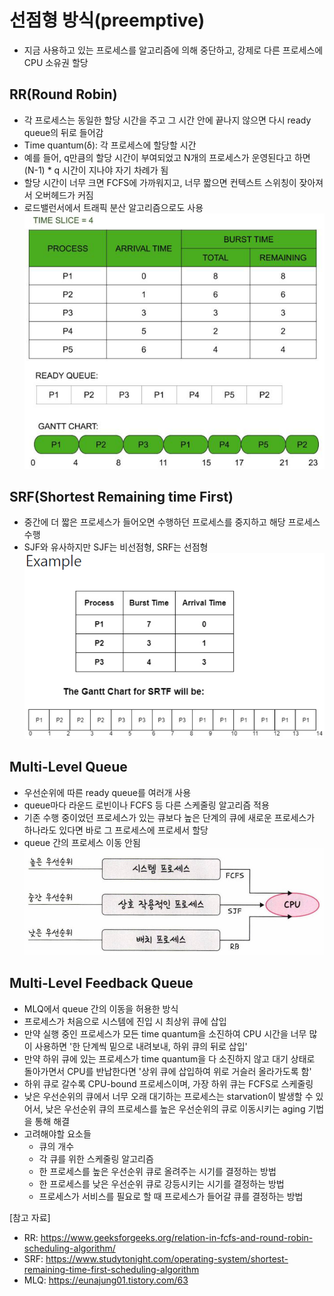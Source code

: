 # 선점형 방식(preemptive)
- 지금 사용하고 있는 프로세스를 알고리즘에 의해 중단하고, 강제로 다른 프로세스에 CPU 소유권 할당

## RR(Round Robin)
- 각 프로세스는 동일한 할당 시간을 주고 그 시간 안에 끝나지 않으면 다시 ready queue의 뒤로 들어감
- Time quantum(δ): 각 프로세스에 할당할 시간
- 예를 들어, q만큼의 할당 시간이 부여되었고 N개의 프로세스가 운영된다고 하면 (N-1) * q 시간이 지나야 자기 차례가 됨
- 할당 시간이 너무 크면 FCFS에 가까워지고, 너무 짧으면 컨텍스트 스위칭이 잦아져서 오버헤드가 커짐
- 로드밸런서에서 트래픽 분산 알고리즘으로도 사용
![0](./34-images/RR.PNG)

## SRF(Shortest Remaining time First)
- 중간에 더 짧은 프로세스가 들어오면 수행하던 프로세스를 중지하고 해당 프로세스 수행
- SJF와 유사하지만 SJF는 비선점형, SRF는 선점형
![1](./34-images/SRF.PNG)

## Multi-Level Queue
- 우선순위에 따른 ready queue를 여러개 사용
- queue마다 라운드 로빈이나 FCFS 등 다른 스케줄링 알고리즘 적용
- 기존 수행 중이었던 프로세스가 있는 큐보다 높은 단계의 큐에 새로운 프로세스가 하나라도 있다면 바로 그 프로세스에 프로세서 할당
- queue 간의 프로세스 이동 안됨
![2](./34-images/MLQ.PNG)

## Multi-Level Feedback Queue
- MLQ에서 queue 간의 이동을 허용한 방식
- 프로세스가 처음으로 시스템에 진입 시 최상위 큐에 삽입
- 만약 실행 중인 프로세스가 모든 time quantum을 소진하여 CPU 시간을 너무 많이 사용하면 '한 단계씩 밑으로 내려보내, 하위 큐의 뒤로 삽입'
- 만약 하위 큐에 있는 프로세스가 time quantum을 다 소진하지 않고 대기 상태로 돌아가면서 CPU를 반납한다면 '상위 큐에 삽입하여 위로 거슬러 올라가도록 함'
- 하위 큐로 갈수록 CPU-bound 프로세스이며, 가장 하위 큐는 FCFS로 스케줄링
- 낮은 우선순위의 큐에서 너무 오래 대기하는 프로세스는 starvation이 발생할 수 있어서, 낮은 우선순위 큐의 프로세스를 높은 우선순위의 큐로 이동시키는 aging 기법을 통해 해결
- 고려해야할 요소들
  - 큐의 개수
  - 각 큐를 위한 스케줄링 알고리즘
  - 한 프로세스를 높은 우선순위 큐로 올려주는 시기를 결정하는 방법
  - 한 프로세스를 낮은 우선순위 큐로 강등시키는 시기를 결정하는 방법
  - 프로세스가 서비스를 필요로 할 때 프로세스가 들어갈 큐를 결정하는 방법

[참고 자료]
- RR: https://www.geeksforgeeks.org/relation-in-fcfs-and-round-robin-scheduling-algorithm/
- SRF: https://www.studytonight.com/operating-system/shortest-remaining-time-first-scheduling-algorithm
- MLQ: https://eunajung01.tistory.com/63